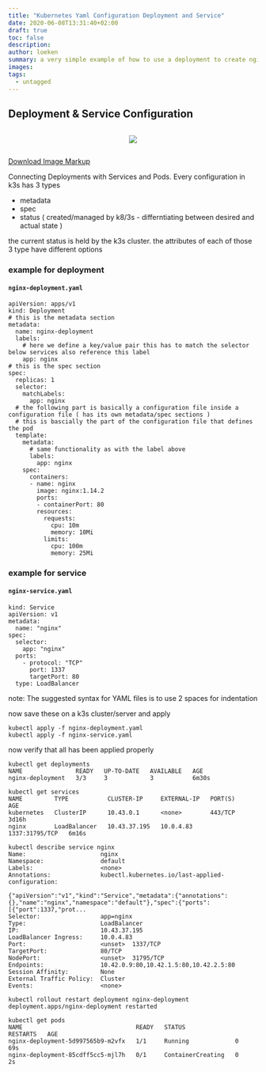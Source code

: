 ```yaml
---
title: "Kubernetes Yaml Configuration Deployment and Service"
date: 2020-06-08T13:31:40+02:00
draft: true
toc: false
description: 
author: loeken
summary: a very simple example of how to use a deployment to create nginx containers and how to scale replicas up or down
images:
tags:
  - untagged
---
```


## Deployment & Service Configuration
<style type="text/css">
.flex { 
    display: flex; 
    justify-content: center; 
    align-items: center;
}
</style>
<div class="flex">

![](/media/img/kubernetes_configuration_files.png)

</div>

[Download Image Markup](/media/imgmarkup/kubernetes-configuration_files.py)

Connecting Deployments with Services and Pods. Every configuration in k3s has 3 types
- metadata
- spec
- status ( created/managed by k8/3s - differntiating between desired and actual state )

the current status is held by the k3s cluster.
the attributes of each of those 3 type have different options


### example for deployment
#### **`nginx-deployment.yaml`**
```
apiVersion: apps/v1
kind: Deployment
# this is the metadata section
metadata:
  name: nginx-deployment
  labels:
    # here we define a key/value pair this has to match the selector below services also reference this label
    app: nginx
# this is the spec section
spec:
  replicas: 1
  selector:
    matchLabels:
      app: nginx
  # the following part is basically a configuration file inside a configuration file ( has its own metadata/spec sections )
  # this is bascially the part of the configuration file that defines the pod 
  template:
    metadata:
      # same functionality as with the label above
      labels:
        app: nginx
    spec:
      containers:
      - name: nginx
        image: nginx:1.14.2
        ports:
        - containerPort: 80
        resources:
          requests:
            cpu: 10m
            memory: 10Mi
          limits:
            cpu: 100m
            memory: 25Mi
```

### example for service
#### **`nginx-service.yaml`**
```
kind: Service
apiVersion: v1
metadata:
  name: "nginx"
spec:
  selector:
    app: "nginx"
  ports:
    - protocol: "TCP"
      port: 1337
      targetPort: 80
  type: LoadBalancer
```

note: The suggested syntax for YAML files is to use 2 spaces for indentation

now save these on a k3s cluster/server and apply

```
kubectl apply -f nginx-deployment.yaml
kubectl apply -f nginx-service.yaml
```

now verify that all has been applied properly
```
kubectl get deployments
NAME               READY   UP-TO-DATE   AVAILABLE   AGE
nginx-deployment   3/3     3            3           6m30s

kubectl get services
NAME         TYPE           CLUSTER-IP     EXTERNAL-IP   PORT(S)          AGE
kubernetes   ClusterIP      10.43.0.1      <none>        443/TCP          3d16h
nginx        LoadBalancer   10.43.37.195   10.0.4.83     1337:31795/TCP   6m16s

kubectl describe service nginx
Name:                     nginx
Namespace:                default
Labels:                   <none>
Annotations:              kubectl.kubernetes.io/last-applied-configuration:
                            {"apiVersion":"v1","kind":"Service","metadata":{"annotations":{},"name":"nginx","namespace":"default"},"spec":{"ports":[{"port":1337,"prot...
Selector:                 app=nginx
Type:                     LoadBalancer
IP:                       10.43.37.195
LoadBalancer Ingress:     10.0.4.83
Port:                     <unset>  1337/TCP
TargetPort:               80/TCP
NodePort:                 <unset>  31795/TCP
Endpoints:                10.42.0.9:80,10.42.1.5:80,10.42.2.5:80
Session Affinity:         None
External Traffic Policy:  Cluster
Events:                   <none>

kubectl rollout restart deployment nginx-deployment
deployment.apps/nginx-deployment restarted

kubectl get pods
NAME                                READY   STATUS              RESTARTS   AGE
nginx-deployment-5d997565b9-m2vfx   1/1     Running             0          69s
nginx-deployment-85cdff5cc5-mjl7h   0/1     ContainerCreating   0          2s


```